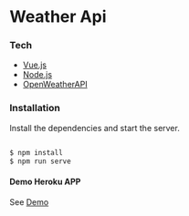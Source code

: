 # Weather Api

### Tech


* [Vue.js](https://vuejs.org/) 
* [Node.js](https://nodejs.org/)
* [OpenWeatherAPI](https://openweathermap.org/)



### Installation

Install the dependencies and start the server.

```sh

$ npm install
$ npm run serve
```
#### Demo Heroku APP

See [Demo](https://weather-vuejs-api.herokuapp.com/)
